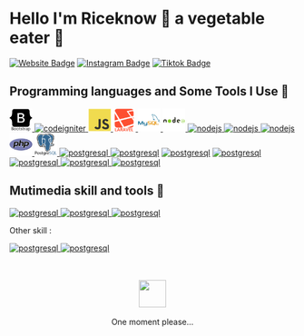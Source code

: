 # Hello I'm Riceknow 👋 a vegetable eater 🌮

[![Website Badge](https://img.shields.io/badge/-adinyahya.com🤤-9F73AB?style=flat&logo=Google-Chrome&logoColor=black&link=https://linktr.ee/adinyahya)](https://linktr.ee/adinyahya)
[![Instagram Badge](https://img.shields.io/badge/-@adin_yahya-FFA1CF?style=flat&logo=instagram&logoColor=white&link=https://instagram.com/adin_yahya/)](https://instagram.com/adin_yahya)
[![Tiktok Badge](https://img.shields.io/badge/-@riceknow-251B37?style=flat&logo=tiktok&logoColor=white&link=https://tiktok.com/@riceknow/)](https://tiktok.com/@riceknow)
  
<h2>Programming languages and Some Tools I Use 🚀</h2>

<p align="left" dir="auto"> 
  <a href="https://getbootstrap.com" rel="nofollow"> <img src="https://raw.githubusercontent.com/devicons/devicon/master/icons/bootstrap/bootstrap-plain-wordmark.svg" alt="bootstrap" width="40" height="40" style="max-width: 100%;"> </a>
  <a href="https://codeigniter.com" rel="nofollow"> <img src="https://camo.githubusercontent.com/cb2c772e9224dd5dc0e451cb4dc876e7e0aab84350175de5fe9fc9dd9ae555c6/68747470733a2f2f63646e2e776f726c64766563746f726c6f676f2e636f6d2f6c6f676f732f636f646569676e697465722e737667" alt="codeigniter" width="40" height="40" data-canonical-src="https://cdn.worldvectorlogo.com/logos/codeigniter.svg" style="max-width: 100%;"> </a> 
  <a href="https://developer.mozilla.org/en-US/docs/Web/JavaScript" rel="nofollow"> <img src="https://raw.githubusercontent.com/devicons/devicon/master/icons/javascript/javascript-original.svg" alt="javascript" width="40" height="40" style="max-width: 100%;"> </a> <a href="https://laravel.com/" rel="nofollow"> <img src="https://raw.githubusercontent.com/devicons/devicon/master/icons/laravel/laravel-plain-wordmark.svg" alt="laravel" width="40" height="40" style="max-width: 100%;"> </a> 
  <a href="https://www.mysql.com/" rel="nofollow"> <img src="https://raw.githubusercontent.com/devicons/devicon/master/icons/mysql/mysql-original-wordmark.svg" alt="mysql" width="40" height="40" style="max-width: 100%;"> </a>
  <a href="https://nodejs.org" rel="nofollow"> <img src="https://raw.githubusercontent.com/devicons/devicon/master/icons/nodejs/nodejs-original-wordmark.svg" alt="nodejs" width="40" height="40" style="max-width: 100%;"> </a> 
  <a href="https://nodered.org" rel="nofollow"> <img src="https://i.ibb.co/jRg5hVj/node-red-icon.png" alt="nodejs" width="40" height="40" style="max-width: 100%;"> </a> 
  <a href="https://nextjs.org" rel="nofollow"> <img src="https://i.ibb.co/Wc8GrR7/nextjs.png" alt="nodejs" width="40" height="40" style="max-width: 100%;"> </a> 
   <a href="https://chakra-ui.com" rel="nofollow"> <img src="https://i.ibb.co/YRxQYRX/54212428.png" alt="nodejs" width="40" height="40" style="max-width: 100%;"> </a> 
  <a href="https://www.php.net" rel="nofollow"> <img src="https://raw.githubusercontent.com/devicons/devicon/master/icons/php/php-original.svg" alt="php" width="40" height="40" style="max-width: 100%;"> </a> 
  <a href="https://www.postgresql.org" rel="nofollow"> <img src="https://raw.githubusercontent.com/devicons/devicon/master/icons/postgresql/postgresql-original-wordmark.svg" alt="postgresql" width="40" height="40" style="max-width: 100%;"> </a> 
<a href="https://wordpress.org/" rel="nofollow"> <img src="https://cdn-icons-png.flaticon.com/512/174/174881.png" alt="postgresql" width="40" height="40" style="max-width: 100%;"> </a>
  <a href="https://ubuntu.com/" rel="nofollow"> <img src="https://cdn-icons-png.flaticon.com/512/5969/5969282.png" alt="postgresql" width="40" height="40" style="max-width: 100%;"></a>
    <a href="https://www.apple.com/id/macos/monterey/" rel="nofollow"> <img src="https://cdn-icons-png.flaticon.com/512/0/747.png" alt="postgresql" width="40" height="40" style="max-width: 100%;"></a>
      <a href="https://www.linux.org/" rel="nofollow"> <img src="https://cdn-icons-png.flaticon.com/512/6124/6124995.png" alt="postgresql" width="40" height="40" style="max-width: 100%;">
  </a> 
   <a href="https://en.wikipedia.org/wiki/API" rel="nofollow"> <img src="https://cdn.icon-icons.com/icons2/2104/PNG/512/api_icon_129131.png" alt="postgresql" width="40" height="40" style="max-width: 100%;">
  </a> 
   <a href="https://www.nginx.com/" rel="nofollow"> <img src="https://cdn.icon-icons.com/icons2/2415/PNG/512/nginx_original_logo_icon_146413.png" alt="postgresql" width="40" height="40" style="max-width: 100%;">
  </a> 
  <a href="https://www.apache.org/" rel="nofollow"> <img src="https://cdn.icon-icons.com/icons2/2415/PNG/512/apache_original_logo_icon_146644.png" alt="postgresql" width="40" height="40" style="max-width: 100%;">
  </a> 
</p>
  
 <h2>Mutimedia skill and tools 🧐 </h2>
 
 <p align="left" dir="auto"> 
  <a href="https://www.adobe.com" rel="nofollow"> <img src="https://cdn.icon-icons.com/icons2/3070/PNG/512/psd_file_design_graphic_digital_artwork_adobe_photoshop_icon_191032.png" alt="postgresql" width="40" height="40" style="max-width: 100%;"> </a>
  <a href="https://www.adobe.com" rel="nofollow"> <img src="https://cdn.icon-icons.com/icons2/3070/PNG/512/adobe_premiere_pro_premiere_pro_multimedia_software_aplication_icon_191049.png" alt="postgresql" width="40" height="40" style="max-width: 100%;"> </a>
  <a href="https://www.canva.com" rel="nofollow"> <img src="https://cdn.icon-icons.com/icons2/2699/PNG/512/canva_logo_icon_168460.png" alt="postgresql" width="40" height="40" style="max-width: 100%;"> </a>
  </p>
  
  
  Other skill :
  
   <p align="left" dir="auto"> 
  <a href="https://www.adobe.com" rel="nofollow"> <img src="https://cdn.icon-icons.com/icons2/1881/PNG/512/iconfinder-social-media-4341269_120580.png" alt="postgresql" width="40" height="40" style="max-width: 100%;"> </a>
  <a href="https://www.adobe.com" rel="nofollow"> <img src="https://cdn.icon-icons.com/icons2/560/PNG/512/API_icon-icons.com_53706.png" alt="postgresql" width="40" height="40" style="max-width: 100%;"> </a>
  </p>
  
  <div align="center">
  <br>
  <br>
  <a href="https://github.com/adinyahya/"><img src="https://github.githubassets.com/images/mona-loading-dark.gif" width="48" height="48"></a>
  <p>One moment please...</p>
  <br>
  <br>
</a>
  

